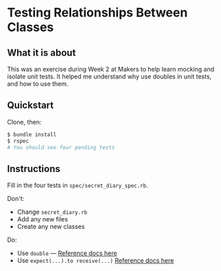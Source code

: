 # Testing Relationships Between Classes

## What it is about
This was an exercise during Week 2 at Makers to help learn mocking and isolate unit tests.
It helped me understand why use doubles in unit tests, and how to use them.

## Quickstart

Clone, then:

```bash
$ bundle install
$ rspec
# You should see four pending tests
```

## Instructions

Fill in the four tests in `spec/secret_diary_spec.rb`.

Don't:

* Change `secret_diary.rb`
* Add any new files
* Create any new classes

Do:

* Use `double` — [Reference docs here](https://relishapp.com/rspec/rspec-mocks/v/3-5/docs/basics/test-doubles)
* Use `expect(...).to receive(...)` [Reference docs here](https://relishapp.com/rspec/rspec-mocks/v/3-5/docs/basics/expecting-messages)

